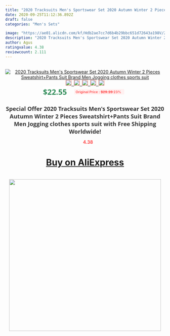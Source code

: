 ```yaml
---
title: "2020 Tracksuits Men's Sportswear Set 2020 Autumn Winter 2 Pieces Sweatshirt+Pants Suit Brand Men Jogging clothes sports suit"
date: 2020-09-25T11:12:36.892Z
draft: false
categories: "Men's Sets"

image: "https://ae01.alicdn.com/kf/Hdb2ae7cc7d6b4b29bbc651d72643a198V/2020-Tracksuits-Men-s-Sportswear-Set-2020-Autumn-Winter-2-Pieces-Sweatshirt-Pants-Suit-Brand-Men.png_220x220.png"
description: "2020 Tracksuits Men's Sportswear Set 2020 Autumn Winter 2 Pieces Sweatshirt+Pants Suit Brand Men Jogging clothes sports suit"
author: Agus
ratingvalue: 4.38
reviewcount: 2.111
---
```

<br>
<div style="text-align: center;">
<a href="https://s.click.aliexpress.com/e/_AVE9qz" target="_blank" rel="nofollow noopener noreferrer"><img alt="2020 Tracksuits Men's Sportswear Set 2020 Autumn Winter 2 Pieces Sweatshirt+Pants Suit Brand Men Jogging clothes sports suit" class="magnifier-image" src="https://ae01.alicdn.com/kf/Hdb2ae7cc7d6b4b29bbc651d72643a198V/2020-Tracksuits-Men-s-Sportswear-Set-2020-Autumn-Winter-2-Pieces-Sweatshirt-Pants-Suit-Brand-Men.png_220x220.png_640x640.jpg">
<br>
<img style="border:1px solid salmon" src="https://ae01.alicdn.com/kf/Hdb2ae7cc7d6b4b29bbc651d72643a198V/2020-Tracksuits-Men-s-Sportswear-Set-2020-Autumn-Winter-2-Pieces-Sweatshirt-Pants-Suit-Brand-Men.png_120x120.jpg">&nbsp;&nbsp;<img style="border:1px solid salmon" src="https://ae01.alicdn.com/kf/H5c2753c648a24da491b806b5e9477417k/2020-Tracksuits-Men-s-Sportswear-Set-2020-Autumn-Winter-2-Pieces-Sweatshirt-Pants-Suit-Brand-Men.png_120x120.jpg">&nbsp;&nbsp;<img style="border:1px solid salmon" src="https://ae01.alicdn.com/kf/Hc8e9b12d95844dc78b97ecd619b542f6r/2020-Tracksuits-Men-s-Sportswear-Set-2020-Autumn-Winter-2-Pieces-Sweatshirt-Pants-Suit-Brand-Men.png_120x120.jpg">&nbsp;&nbsp;<img style="border:1px solid salmon" src="https://ae01.alicdn.com/kf/Hc68b1a8030f9481896dd8872a3f88c1cQ/2020-Tracksuits-Men-s-Sportswear-Set-2020-Autumn-Winter-2-Pieces-Sweatshirt-Pants-Suit-Brand-Men.png_120x120.jpg">&nbsp;&nbsp;<img style="border:1px solid salmon" src="https://ae01.alicdn.com/kf/H45864ba031e741a89f481d7cdc985c98S/2020-Tracksuits-Men-s-Sportswear-Set-2020-Autumn-Winter-2-Pieces-Sweatshirt-Pants-Suit-Brand-Men.png_120x120.jpg"></a></div><br0>
<div style="text-align: center;"><span style="background-color: white; border: 0px; box-sizing: border-box; color: seagreen; display: inline-block; font-family: &quot;open sans&quot; , &quot;arial&quot; , &quot;helvetica&quot; , sans-serif , &quot;heiti&quot;; font-size: 24px; font-stretch: inherit; font-weight: 700; line-height: inherit; margin: 0px 10px 0px 0px; padding: 0px; vertical-align: middle;">$22.55 </span>
<span style="background: rgb(255 , 241 , 241); border-radius: 3px; border: 0px; box-sizing: border-box; color: #ff4747; display: inline-block; font-family: inherit; font-size: 12px; font-stretch: inherit; font-style: inherit; font-variant: inherit; font-weight: 600; line-height: inherit; margin: 0px; padding: 2px 5px; transform: scale(0.9); vertical-align: middle;">Original Price : <b style="text-decoration: line-through;">$29.28 </b> 23%&nbsp;&nbsp;</span></div>
<h1 style="color: #333333; display: inline-block; font-family: &quot;open sans&quot; , &quot;arial&quot; , &quot;helvetica&quot; , sans-serif , &quot;heiti&quot;; font-size: 18px; font-stretch: inherit; font-weight: 700; text-align: center;">Special Offer 2020 Tracksuits Men's Sportswear Set 2020 Autumn Winter 2 Pieces Sweatshirt+Pants Suit Brand Men Jogging clothes sports suit with Free Shipping Worldwide!</h1>
<div style="color: #ff4747; text-align: center;">
<img src="https://4.bp.blogspot.com/-M0ZcTcb-5uY/XleCXlxnR4I/AAAAAAAAAEc/OrjgMkXV1oMQFaCRZj5HQwOCBcu3w1FegCPcBGAYYCw/s1600/star.png" style="height: 15px;">&nbsp;<b>4.38</b></div>
<div class="button_cont" align="center"><a class="buynow_a" href="https://s.click.aliexpress.com/e/_AVE9qz" target="_blank" rel="nofollow noopener noreferrer"><H1>Buy on AliExpress</H1></a></div><br>
<div class="separator" style="clear: both; text-align: center;">
<img src="https://lh3.googleusercontent.com/-pTy5HemUv9M/XlePHvY0dAI/AAAAAAAAAE4/0nX5iRUoIWY8eMW9Dpxeirr157OZliDIgCLcBGAsYHQ/s1600/badge.gif" width="480">
</div>
